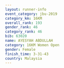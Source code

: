 ```yaml
---
layout: runner-info 
event_category: jbu-2019 
category_km: 16KM  
overall_rank: 193
gender_rank: 46
category_rank: 46
bib: 63020
name: AYESYAH ABDULLAH
category: 16KM Women Open
gender: Female
finish_time: 3-31-43
country: Malaysia
---
```

